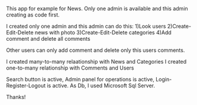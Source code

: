 This app for example for News. Only one admin is available and this admin creating as code first.


I created only one admin and this admin can do this:
1)Look users
2)Create-Edit-Delete news with photo
3)Create-Edit-Delete categories
4)Add comment and delete all comments

Other users can only add comment and delete only this users comments.

I created many-to-many relaationship with News and Categories
I created one-to-many relationship with Comments and Users

Search button is active, Admin panel for operations is active, Login-Register-Logout is active.
As Db, I used Microsoft Sql Server. 

Thanks!

